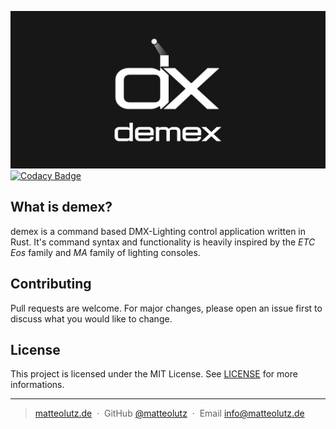 ![demex](./assets/LogoV1-Wide-Title.png)
[![Codacy Badge](https://app.codacy.com/project/badge/Grade/a5327de0b1c14145ab6c275f1d3b1431)](https://app.codacy.com/gh/matteolutz/demex/dashboard?utm_source=gh&utm_medium=referral&utm_content=&utm_campaign=Badge_grade)

## What is demex?

demex is a command based DMX-Lighting control application written in Rust. It's command syntax and functionality is heavily inspired by the _ETC Eos_ family and _MA_ family of lighting consoles.

## Contributing

Pull requests are welcome. For major changes, please open an issue first to discuss what you would like to change.

## License

This project is licensed under the MIT License. See [LICENSE](LICENSE) for more informations.

---

> [matteolutz.de](https://matteolutz.de) &nbsp;&middot;&nbsp;
> GitHub [@matteolutz](https://github.com/matteolutz) &nbsp;&middot;&nbsp;
> Email [info@matteolutz.de](mailto:info@matteolutz.de)
